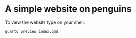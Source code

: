 # A simple website on penguins

To view the website type on your shell:
```console
quarto preview index.qmd
```


